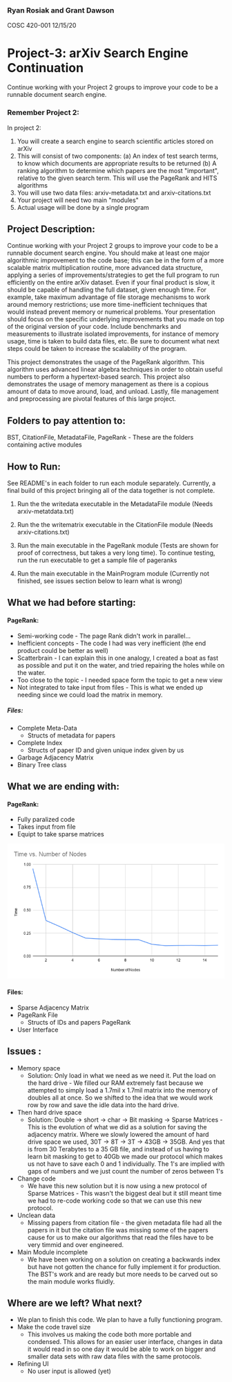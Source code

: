 ### Ryan Rosiak and Grant Dawson
COSC 420-001
12/15/20

# Project-3: arXiv Search Engine Continuation

Continue working with your Project 2 groups to improve your code to be a runnable document search engine.

### Remember Project 2:
In project 2:
1. You will create a search engine to search scientific articles stored on arXiv
2. This will consist of two components:
    (a) An index of test search terms, to know which documents are appropriate results to be returned
    (b) A ranking algorithm to determine which papers are the most "important", relative to the given search term. This will use the PageRank and HITS algorithms
3. You will use two data files: arxiv-metadata.txt and arxiv-citations.txt
4. Your project will need two main "modules"
5. Actual usage will be done by a single program

## Project Description:
Continue working with your Project 2 groups to improve your code to be a runnable document search engine. You should make at least one major algorithmic improvement to the code base; this can be in the form of a more scalable matrix multiplication routine, more advanced data structure, applying a series of improvements/strategies to get the full program to run efficiently on the entire arXiv dataset. Even if your final product is slow, it should be capable of handling the full dataset, given enough time. For example, take maximum advantage of file storage mechanisms to work around memory restrictions; use more time-inefficient techniques that would instead prevent memory or numerical problems. Your presentation should focus on the specific underlying improvements that you made on top of the original version of your code. Include benchmarks and measurements to illustrate isolated improvements, for instance of memory usage, time is taken to build data files, etc. Be sure to document what next steps could be taken to increase the scalability of the program.

This project demonstrates the usage of the PageRank algorithm. This algorithm
uses advanced linear algebra techniques in order to obtain useful numbers to perform
a hypertext-based search. This project also demonstrates the usage of memory management
as there is a copious amount of data to move around, load, and unload. Lastly, file
management and preprocessing are pivotal features of this large project. 

## Folders to pay attention to:

BST, CitationFile, MetadataFile, PageRank - These are the folders containing active modules

## How to Run:

See README's in each folder to run each module separately. Currently, a final build of
this project bringing all of the data together is not complete.

1. Run the the writedata executable in the MetadataFile module (Needs arxiv-metatdata.txt)

2. Run the the writematrix executable in the CitationFile module (Needs arxiv-citations.txt)

3. Run the main executable in the PageRank module (Tests are shown for proof of correctness, but takes a very long time). To continue testing, run the run executable to get a sample file of pageranks

4. Run the main executable in the MainProgram module (Currently not finished, see issues section below to learn what is wrong)

## What we had before starting:
#### PageRank:
* Semi-working code - The page Rank didn't work in parallel... 
* Inefficient concepts - The code I had was very inefficient (the end product could be better as well)
* Scatterbrain - I can explain this in one analogy, I created a boat as fast as possible and put it on the water, and tried repairing the holes while on the water. 
* Too close to the topic - I needed space form the topic to get a new view
* Not integrated to take input from files - This is what we ended up needing since we could load the matrix in memory.
##### Files:
* Complete Meta-Data
    * Structs of metadata for papers
*  Complete Index
    * Structs of paper ID and given unique index given by us
*  Garbage Adjacency Matrix
*  Binary Tree class

## What we are ending with:
#### PageRank:
* Fully paralized code
* Takes input from file
* Equipt to take sparse matrices

![Eigen Vector](https://github.com/spa542/COSC420/blob/master/Project3P2Continuation/Time%20vs.%20Number%20of%20Nodes.png)

#### Files: 
* Sparse Adjacency Matrix
* PageRank File
    * Structs of IDs and papers PageRank
* User Interface

## Issues :
* Memory space
    * Solution: Only load in what we need as we need it. Put the load on the hard drive - We filled our RAM extremely fast because we attempted to simply load a 1.7mil x 1.7mil matrix into the memory of doubles all at once. So we shifted to the idea that we would work row by row and save the idle data into the hard drive.
* Then hard drive space
    * Solution: Double -> short -> char -> Bit masking -> Sparse Matrices - This is the evolution of what we did as a solution for saving the adjacency matrix. Where we slowly lowered the amount of hard drive space we used, 30T -> 8T -> 3T -> 43GB -> 35GB. And yes that is from 30 Terabytes to a 35 GB file, and instead of us having to learn bit masking to get to 40Gb we made our protocol which makes us not have to save each 0 and 1 individually. The 1's are implied with gaps of numbers and we just count the number of zeros between 1's
* Change code
    * We have this new solution but it is now using a new protocol of Sparse Matrices - This wasn't the biggest deal but it still meant time we had to re-code working code so that we can use this new protocol.
* Unclean data
    * Missing papers from citation file - the given metadata file had all the papers in it but the citation file was missing some of the papers cause for us to make our algorithms that read the files have to be very timmid and over engineered. 
* Main Module incomplete
    * We have been working on a solution on creating a backwards index but have not gotten the chance for fully implement it for production. The BST's work and are ready but more needs to be carved out so the main module works fluidly.

## Where are we left? What next?
* We plan to finish this code. We plan to have a fully functioning program. 
* Make the code travel size
    * This involves us making the code both more portable and condensed. This allows for an easier user interface, changes in data it would read in so one day it would be able to work on bigger and smaller data sets with raw data files with the same protocols. 
* Refining UI
    * No user input is allowed (yet)

